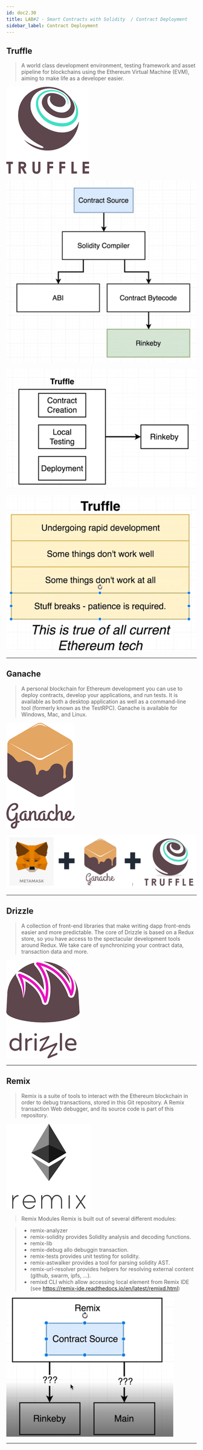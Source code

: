 ```yaml
---
id: doc2.30
title: LAB#2 - Smart Contracts with Solidity  / Contract Deployment
sidebar_label: Contract Deployment
---
```


## Truffle

> A world class development environment, testing framework and asset pipeline for blockchains using the Ethereum Virtual Machine (EVM), aiming to make life as a developer easier.

![alt text](.\assets\Imagem30_1.png)


![alt text](.\assets\Imagem30_2.jpg)



![alt text](.\assets\Imagem30_3.jpg)




![alt text](.\assets\Imagem30_6.jpg)




---

## Ganache

> A personal blockchain for Ethereum development you can use to deploy contracts, develop your applications, and run tests. It is available as both a desktop application as well as a command-line tool (formerly known as the TestRPC). Ganache is available for Windows, Mac, and Linux.

![alt text](.\assets\ganache.png)



![alt text](.\assets\Imagem30_4.jpg)



---

## Drizzle

> A collection of front-end libraries that make writing dapp front-ends easier and more predictable. The core of Drizzle is based on a Redux store, so you have access to the spectacular development tools around Redux. We take care of synchronizing your contract data, transaction data and more.

![alt text](.\assets\drizzle.png)



---

## Remix

> Remix is a suite of tools to interact with the Ethereum blockchain in order to debug transactions, stored in this Git repository. A Remix transaction Web debugger, and its source code is part of this repository.


![alt text](.\assets\remix.png)


> Remix Modules
> Remix is built out of several different modules:

> - remix-analyzer
> - remix-solidity provides Solidity analysis and decoding functions.
> - remix-lib
> - remix-debug allo debuggin transaction.
> - remix-tests provides unit testing for solidity.
> - remix-astwalker provides a tool for parsing solidity AST.
> - remix-url-resolver provides helpers for resolving external content (github, swarm, ipfs, ...).
> - remixd CLI which allow accessing local element from Remix IDE (see https://remix-ide.readthedocs.io/en/latest/remixd.html)



![alt text](.\assets\Imagem30_1.jpg)


---







